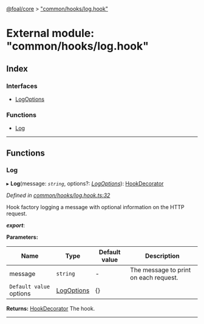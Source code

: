 [@foal/core](../README.md) > ["common/hooks/log.hook"](../modules/_common_hooks_log_hook_.md)

# External module: "common/hooks/log.hook"

## Index

### Interfaces

* [LogOptions](../interfaces/_common_hooks_log_hook_.logoptions.md)

### Functions

* [Log](_common_hooks_log_hook_.md#log)

---

## Functions

<a id="log"></a>

###  Log

▸ **Log**(message: *`string`*, options?: *[LogOptions](../interfaces/_common_hooks_log_hook_.logoptions.md)*): [HookDecorator](_core_hooks_.md#hookdecorator)

*Defined in [common/hooks/log.hook.ts:32](https://github.com/FoalTS/foal/blob/aac11366/packages/core/src/common/hooks/log.hook.ts#L32)*

Hook factory logging a message with optional information on the HTTP request.

*__export__*: 

**Parameters:**

| Name | Type | Default value | Description |
| ------ | ------ | ------ | ------ |
| message | `string` | - |  The message to print on each request. |
| `Default value` options | [LogOptions](../interfaces/_common_hooks_log_hook_.logoptions.md) |  {} |

**Returns:** [HookDecorator](_core_hooks_.md#hookdecorator)
The hook.

___

